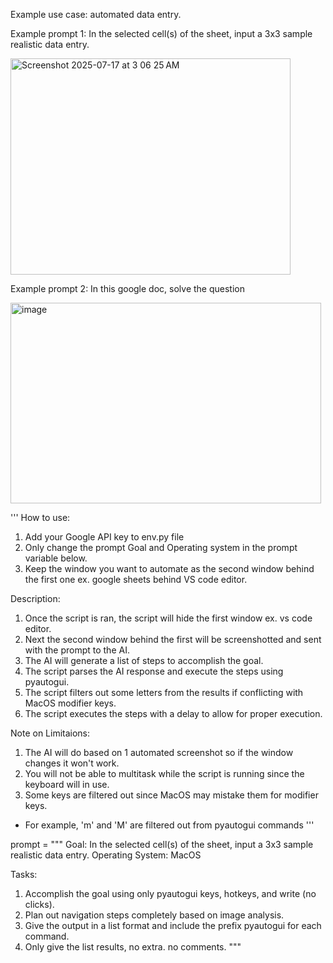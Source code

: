 Example use case: automated data entry.

Example prompt 1: In the selected cell(s) of the sheet, input a 3x3 sample realistic data entry.

<img width="448" height="346" alt="Screenshot 2025-07-17 at 3 06 25 AM" src="https://github.com/user-attachments/assets/c055405b-8b17-43c1-82a3-c43437cb6ff4" />

Example prompt 2: In this google doc, solve the question

<img width="497" height="321" alt="image" src="https://github.com/user-attachments/assets/1a4aa5a9-d194-4041-bd74-09ee0735264e" />


'''
How to use:
1. Add your Google API key to env.py file
2. Only change the prompt Goal and Operating system in the prompt variable below.
3. Keep the window you want to automate as the second window behind the first one ex. google sheets behind VS code editor.

Description:
1. Once the script is ran, the script will hide the first window ex. vs code editor.
2. Next the second window behind the first will be screenshotted and sent with the prompt to the AI.
3. The AI will generate a list of steps to accomplish the goal.
4. The script parses the AI response and execute the steps using pyautogui.
5. The script filters out some letters from the results if conflicting with MacOS modifier keys.
6. The script executes the steps with a delay to allow for proper execution.

Note on Limitaions:
1. The AI will do based on 1 automated screenshot so if the window changes it won't work.
2. You will not be able to multitask while the script is running since the keyboard will in use.
3. Some keys are filtered out since MacOS may mistake them for modifier keys.
 - For example, 'm' and 'M' are filtered out from pyautogui commands
'''

prompt = """
Goal: In the selected cell(s) of the sheet, input a 3x3 sample realistic data entry.
Operating System: MacOS

Tasks:
1. Accomplish the goal using only pyautogui keys, hotkeys, and write (no clicks).
2. Plan out navigation steps completely based on image analysis.
3. Give the output in a list format and include the prefix pyautogui for each command.
4. Only give the list results, no extra. no comments.
"""
